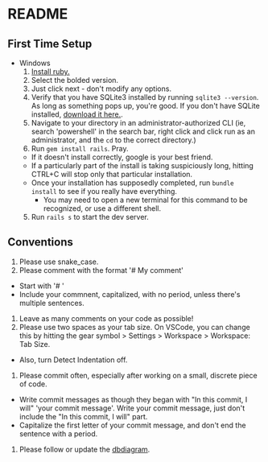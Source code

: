 # README

## First Time Setup
- Windows
  1. [Install ruby.](https://rubyinstaller.org/downloads/)
    1. Select the bolded version.
    2. Just click next - don't modify any options.
  2. Verify that you have SQLite3 installed by running `sqlite3 --version`. As long as something pops up, you're good. If you don't have SQLite installed, [download it here.](https://www.sqlite.org/index.html).
  3. Navigate to your directory in an administrator-authorized CLI (ie, search 'powershell' in the search bar, right click and click run as an administrator, and the `cd` to the correct directory.)
  4. Run `gem install rails`. Pray. 
    - If it doesn't install correctly, google is your best friend. 
    - If a particularly part of the install is taking suspiciously long, hitting CTRL+C will stop only that particular installation.
    - Once your installation has supposedly completed, run `bundle install` to see if you really have everything.
      - You may need to open a new terminal for this command to be recognized, or use a different shell.
  5. Run `rails s` to start the dev server.


## Conventions
1. Please use snake_case.
1. Please comment with the format '# My comment'
  - Start with '# '
  - Include your commnent, capitalized, with no period, unless there's multiple sentences.
1. Leave as many comments on your code as possible!
1. Please use two spaces as your tab size. On VSCode, you can change this by hitting the gear symbol > Settings > Workspace > Workspace: Tab Size. 
  - Also, turn Detect Indentation off. 
1. Please commit often, especially after working on a small, discrete piece of code.
  - Write commit messages as though they began with "In this commit, I will" 'your commit message'. Write your commit message, just don't include the "In this commit, I will" part.
  - Capitalize the first letter of your commit message, and don't end the sentence with a period.
1. Please follow or update the [dbdiagram](https://dbdiagram.io/d/shiftoverflowed-65c58cdcac844320aec7146c).